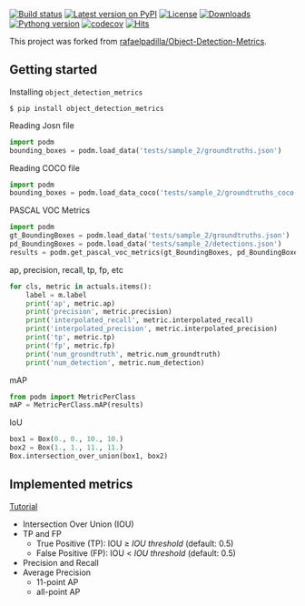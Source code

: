 [![Build status](https://github.com/yfpeng/object_detection_metrics/actions/workflows/pytest.yml/badge.svg)](https://github.com/yfpeng/object_detection_metrics/)
[![Latest version on PyPI](https://img.shields.io/pypi/v/object_detection_metrics.svg)](https://pypi.python.org/pypi/object_detection_metrics)
[![License](https://img.shields.io/pypi/l/object_detection_metrics.svg)](https://opensource.org/licenses/BSD-3-Clause)
[![Downloads](https://img.shields.io/pypi/dm/object_detection_metrics.svg)](https://pypi.python.org/pypi/object_detection_metrics)
[![Pythong version](https://img.shields.io/pypi/pyversions/object_detection_metrics)](https://pypi.python.org/pypi/object_detection_metrics)
[![codecov](https://codecov.io/gh/yfpeng/object_detection_metrics/branch/master/graph/badge.svg?token=m4mJ9fD88s)](https://codecov.io/gh/yfpeng/object_detection_metrics)
[![Hits](https://hits.dwyl.com/yfpeng/object_detection_metrics.svg)](https://hits.dwyl.com/yfpeng/object_detection_metrics)


This project was forked from [rafaelpadilla/Object-Detection-Metrics](https://github.com/rafaelpadilla/Object-Detection-Metrics).

## Getting started

Installing `object_detection_metrics`

```shell
$ pip install object_detection_metrics
```

Reading Josn file

```python
import podm
bounding_boxes = podm.load_data('tests/sample_2/groundtruths.json')
```

Reading COCO file

```python
import podm
bounding_boxes = podm.load_data_coco('tests/sample_2/groundtruths_coco.json')
```

PASCAL VOC Metrics

```python
import podm
gt_BoundingBoxes = podm.load_data('tests/sample_2/groundtruths.json')
pd_BoundingBoxes = podm.load_data('tests/sample_2/detections.json')
results = podm.get_pascal_voc_metrics(gt_BoundingBoxes, pd_BoundingBoxes, .5)
```

ap, precision, recall, tp, fp, etc

```python
for cls, metric in actuals.items():
    label = m.label
    print('ap', metric.ap)
    print('precision', metric.precision)
    print('interpolated_recall', metric.interpolated_recall)
    print('interpolated_precision', metric.interpolated_precision)
    print('tp', metric.tp)
    print('fp', metric.fp)
    print('num_groundtruth', metric.num_groundtruth)
    print('num_detection', metric.num_detection)
```

mAP

```python
from podm import MetricPerClass
mAP = MetricPerClass.mAP(results)
```

IoU

```python
box1 = Box(0., 0., 10., 10.)
box2 = Box(1., 1., 11., 11.)
Box.intersection_over_union(box1, box2)
```

## Implemented metrics

[Tutorial](https://medium.com/@jonathan_hui/map-mean-average-precision-for-object-detection-45c121a31173)

-   Intersection Over Union (IOU)
-   TP and FP
    -   True Positive (TP): IOU ≥ *IOU threshold* (default: 0.5)
    -   False Positive (FP): IOU \< *IOU threshold* (default: 0.5)
-   Precision and Recall
-   Average Precision
    -   11-point AP
    -   all-point AP
